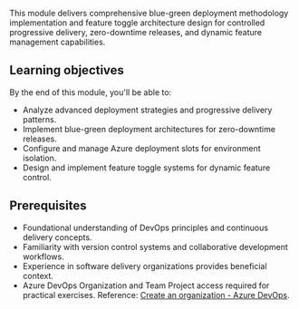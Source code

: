 This module delivers comprehensive blue-green deployment methodology implementation and feature toggle architecture design for controlled progressive delivery, zero-downtime releases, and dynamic feature management capabilities.

## Learning objectives

By the end of this module, you'll be able to:

- Analyze advanced deployment strategies and progressive delivery patterns.
- Implement blue-green deployment architectures for zero-downtime releases.
- Configure and manage Azure deployment slots for environment isolation.
- Design and implement feature toggle systems for dynamic feature control.

## Prerequisites

- Foundational understanding of DevOps principles and continuous delivery concepts.
- Familiarity with version control systems and collaborative development workflows.
- Experience in software delivery organizations provides beneficial context.
- Azure DevOps Organization and Team Project access required for practical exercises. Reference: [Create an organization - Azure DevOps](/azure/devops/organizations/accounts/create-organization).
